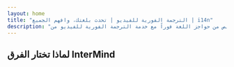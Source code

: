 ```yaml
---
layout: home
title: "الترجمة الفورية للفيديو | تحدث بلغتك، وافهم الجميع | i14n"
description: "تخلص من حواجز اللغة فوراً مع خدمة الترجمة الفورية للفيديو من i14n. شارك في الاجتماعات بلغتك الأم بينما يفهم الجميع بشكل مثالي. لماذا تتعلم لغة جديدة عندما يمكن للتكنولوجيا أن تجسر الفجوة؟"
---
```


<!-- text="**استثمر في الاستراتيجية، وليس في المفردات**. &nbsp; InterMind يترجم بينما تبتكر أنت." -->
<!-- text="ليست مجرد ترجمة. إنها ترجمة بعقل." -->
<!-- text="وفر عقلك، ودع الذكاء الاصطناعي يقوم بالترجمة" -->
<!-- text="لماذا تدرب عقلك عندما يمكن للذكاء الاصطناعي ترجمة كل شيء؟" -->
<!-- text="العقل البشري: مهدر في الترجمة في عصر الذكاء الاصطناعي" -->

<HeroSection
title="اجتماعات فيديو مع **ترجمة** فورية"
text="الفصول الدراسية تستغرق سنوات؛ InterMind يقدم الفهم الفوري اليوم، بكل اللغات.">
<NavButton to="./guide/what-is-intermind" buttonClass="brand" buttonLabel="ابدأ الآن" />
<AuthButton text="تسجيل الدخول" buttonClass="alt" />
</HeroSection>

<FeatureBlock :card="{
  title: 'تحدث فوراً بـ 132 لغة',
  details: 'يمكّن InterMind كل مشارك من التحدث بلغته الأم — بشكل طبيعي، في الوقت الفعلي، وبدون ترجمات مكتوبة أو تأخير.',
    items: [
      '🎙️ تحدث بحرية — وكن مفهوماً فوراً.',
      '🧠 ترجمة مدعومة بالذكاء الاصطناعي تلتقط النبرة والقصد والمصطلحات الخاصة بالصناعة.',
      '🔄 ترجمة ثنائية الاتجاه، مستمرة، من صوت إلى صوت بدون إعداد يدوي.',
    ],
  link: './guide/use-cases#instant-understanding',
  src: {
    light: '1.png',
    dark: '1.png',
    width: '80%'
  },
  inversion: false
}" />

<FeatureBlock :card="{
  title: 'العقل وراء الترجمة',
  details: 'يحول InterMind كل مكالمة متعددة اللغات إلى معرفة واضحة وقابلة للبحث.',
  items: [
    '🔍 ابحث فوراً في أي محتوى عبر الاجتماعات السابقة والحالية. اطرح الأسئلة بشكل طبيعي، واحصل على إجابات دقيقة دون مراجعة التسجيلات.',
    '✅ لا تفوت أي مهام من أي اجتماع. يستخرج ذكاؤنا الاصطناعي المهام والمسؤولين والمواعيد النهائية تلقائياً من المحادثات.',
    '📝 ملخصات الاجتماعات بالذكاء الاصطناعي تقدم النقاط الرئيسية فوراً بأي لغة، مما يبقي الجميع على نفس المسار دون تدوين يدوي للملاحظات.',
  ],
  link: './guide/use-cases#meeting-intelligence',
  src: {
    light: '2l.png',
    dark: '2d.png',
    width: '80%'
  },
  inversion: true
}" />

<FeatureBlock :card="{
  title: 'مصمم للاجتماعات الجادة — وليس مجرد محادثة',
  details: 'InterMind هو منصة اجتماعات فيديو احترافية، وليس مجرد إضافة أو ملحق بسيط.',
  items: [
    '🎙️ دقة 1080p، وإلغاء الضوضاء الذكي، والتقاط الصوت المركز.',
    '🗓 جدولة، وإدارة، وعروض توضيحية، وتسجيل، وتكامل كامل مع التقويم — كل شيء مدمج وجاهز للاستخدام.',
    '💬 نصوص حية، ودردشة المشاركين، ومساعد ذكاء اصطناعي يحافظ على إنتاجية الاجتماعات.'
  ],
  link: './guide/features#video-platform',
  src: {
    light: '3l.png',
    dark: '3d.png',
    width: '80%'
  },
  inversion: false
}" />

<FeatureBlock
  :card="{
    title: 'آمن وسري بالتصميم',
    details:
      'تم تصميم InterMind للمحادثات التي تتطلب الثقة. بينما نعتمد على أفضل البنية التحتية من الطرف الثالث، **السرية دائماً في يديك**.',
    items: [
      '🌍 خصوصية قائمة على المنطقة — اختر مكان معالجة بياناتك. نوجه جميع عمليات الترجمة والتخزين والتحليلات عبر بنية تحتية متوافقة مع منطقة امتثالك (مثل الاتحاد الأوروبي، الولايات المتحدة، آسيا).',
      '🔒 خاص افتراضياً — InterMind نفسه **لا** يخزن أو يستخدم محتواك أبداً للتدريب أو التنميط أو الوصول من طرف ثالث.',
      '📜 متوافق بالتصميم — جاهز لـ GDPR وCCPA وUAE PDPL، مع دعم كامل لحقوق التصدير والحذف.'
    ],
    link: './guide/security',
    src: {
      light: '4.png',
      dark: '4.png',
      width: '80%'
    },
    inversion: true
  }"
/>

## لماذا تختار الفرق InterMind

<BenefitsList :features="[
  {
    // icon: '🧠',
    title: 'الفهم الفوري — التحدث بشكل طبيعي',
    text: 'ترجمة فورية بالذكاء الاصطناعي بدون أي عوائق. يتحدث المشاركون **بلغتهم الأم** ويسمعون الآخرين كما لو كانوا يتحدثون نفس اللغة — مع الحفاظ على النبرة والدقة والمشاعر بشكل كامل.'
  },
  {
    // icon: '🚀',
    title: 'تواصل يتجاوز سرعة تعلم اللغة',
    text: 'تجاوز رحلة الـ 2,000 ساعة للطلاقة اللغوية. يوفر InterMind **تواصلاً متعدد اللغات باحترافية** بشكل فوري — دون الحاجة إلى تدريب.'
  },
  {
    // icon: '🌐',
    title: 'تحدث بـ 132 لغة — دون التفكير في ذلك',
    text: 'لا حاجة لاختيار اللغة. لا حاجة لتنسيق المترجمين. يقوم InterMind **بالكشف والتكيف والترجمة** تلقائياً — كما لو أن الحاجز اللغوي لم يكن موجوداً.'
  },
  // {
  //   // icon: '🎯',
  //   title: 'ذكاء اصطناعي يفكر في السياق، وليس في العبارات فقط',
  //   text: 'ترجمة احترافية للمؤسسات تفهم السياق ونية المتحدث والمصطلحات — حتى في **المجالات القانونية والطبية والتقنية**.'
  // }
]" />